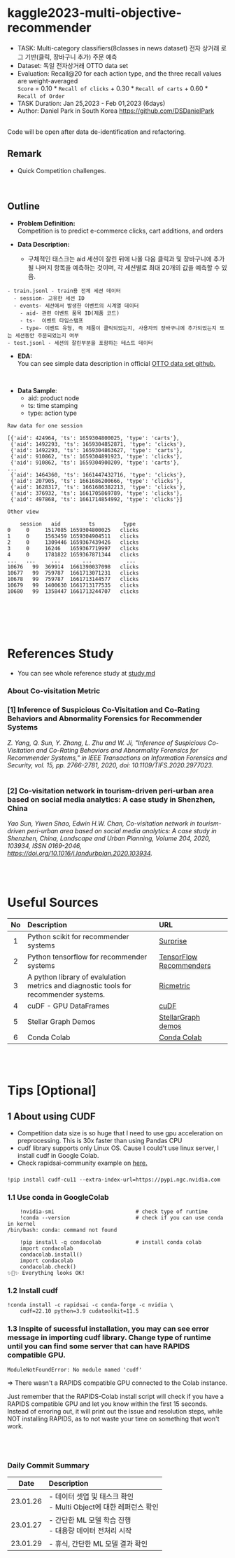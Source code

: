 # kaggle2023-multi-objective-recommender
- TASK: Multi-category classifiers(8classes in news dataset) 전자 상거래 로그 기반(클릭, 장바구니 추가) 주문 예측
- Dataset: 독일 전자상거래 OTTO data set <br>
- Evaluation:  Recall@20 for each action type, and the three recall values are weight-averaged <br>
`Score` = 0.10 * `Recall of clicks` + 0.30 * `Recall of carts` + 0.60 * `Recall of Order`
- TASK Duration: Jan 25,2023 - Feb 01,2023 (6days) <br>
- Author: Daniel Park in South Korea https://github.com/DSDanielPark <br>
<br>
Code will be open after data de-identification and refactoring.
<br>



## Remark
- Quick Competition challenges.
<br>

## Outline
- **Problem Definition:** 
<br> Competition is to predict e-commerce clicks, cart additions, and orders

- **Data Description:** <br>
  - 구체적인 태스크는 aid 세션이 잘린 뒤에 나올 다음 클릭과 및 장바구니에 추가될 나머지 항목을 예측하는 것이며, 각 세션별로 최대 20개의 값을 예측할 수 있음.

```
- train.jsonl - train용 전체 세션 데이터
  - session- 고유한 세션 ID
  - events- 세션에서 발생한 이벤트의 시계열 데이터
    - aid- 관련 이벤트 품목 ID(제품 코드)
    - ts-  이벤트 타임스탬프
    - type- 이벤트 유형, 즉 제품이 클릭되었는지, 사용자의 장바구니에 추가되었는지 또는 세션동안 주문되었는지 여부
- test.jsonl - 세션의 잘린부분을 포함하는 테스트 데이터
```

- **EDA:**
<br> You can see simple data description in official [OTTO data set github.](https://github.com/otto-de/recsys-dataset)
<br>

- **Data Sample**:
  - aid: product node
  - ts: time stamping
  - type: action type

`Raw data for one session`
```
[{'aid': 424964, 'ts': 1659304800025, 'type': 'carts'},
 {'aid': 1492293, 'ts': 1659304852871, 'type': 'clicks'},
 {'aid': 1492293, 'ts': 1659304863627, 'type': 'carts'},
 {'aid': 910862, 'ts': 1659304891923, 'type': 'clicks'},
 {'aid': 910862, 'ts': 1659304900209, 'type': 'carts'},
...
 {'aid': 1464360, 'ts': 1661447432716, 'type': 'clicks'},
 {'aid': 207905, 'ts': 1661686200666, 'type': 'clicks'},
 {'aid': 1628317, 'ts': 1661686382213, 'type': 'clicks'},
 {'aid': 376932, 'ts': 1661705869789, 'type': 'clicks'},
 {'aid': 497868, 'ts': 1661714854992, 'type': 'clicks'}]
```

`Other view`
```
	session	  aid	      ts	     type
0 	  0	    1517085	1659304800025	clicks
1 	  0	    1563459	1659304904511	clicks
2	  0	    1309446	1659367439426	clicks
3	  0	    16246	1659367719997	clicks
4	  0	    1781822	1659367871344	clicks
...	  ...	  ...	    ...	          ...
10676	99	369914	1661390037098	clicks
10677	99	759787	1661713071231	clicks
10678	99	759787	1661713144577	clicks
10679	99	1400630	1661713177535	clicks
10680	99	1358447	1661713244707	clicks
```




<br>


<br><br>


# References Study
- You can see whole reference study at [study.md](https://github.com/DSDanielPark/kaggle2023-multi-objective-recommender/blob/main/references/study.md)
### About Co-visitation Metric
### [1] Inference of Suspicious Co-Visitation and Co-Rating Behaviors and Abnormality Forensics for Recommender Systems <br>
<!--![alt text](https://github.com/DSDanielPark/kaggle2023-multi-objective-recommender/blob/main/imgs/img1.jpg?raw=true)-->
*Z. Yang, Q. Sun, Y. Zhang, L. Zhu and W. Ji, "Inference of Suspicious Co-Visitation and Co-Rating Behaviors and Abnormality Forensics for Recommender Systems," in IEEE Transactions on Information Forensics and Security, vol. 15, pp. 2766-2781, 2020, doi: 10.1109/TIFS.2020.2977023.*
<br>
<br>

### [2] Co-visitation network in tourism-driven peri-urban area based on social media analytics: A case study in Shenzhen, China
*Yao Sun, Yiwen Shao, Edwin H.W. Chan,
Co-visitation network in tourism-driven peri-urban area based on social media analytics: A case study in Shenzhen, China,
Landscape and Urban Planning,
Volume 204,
2020,
103934,
ISSN 0169-2046,
https://doi.org/10.1016/j.landurbplan.2020.103934.* <br>





<br>
<br>

# Useful Sources

|No|Description|URL|
|:---:|:---|:---|
|1| Python scikit for recommender systems | [Surprise](https://surprise.readthedocs.io/en/stable/index.html)|
|2| Python tensorflow for recommender systems | [TensorFlow Recommenders](https://github.com/tensorflow/recommenders)|
|3| A python library of evalulation metrics and diagnostic tools for recommender systems. | [Ricmetric](https://github.com/statisticianinstilettos/recmetrics) |
|4| cuDF - GPU DataFrames | [cuDF](https://github.com/rapidsai/cudf) |
|5| Stellar Graph Demos| [StellarGraph demos](https://stellargraph.readthedocs.io/en/stable/demos/index.html)|
|6| Conda Colab | [Conda Colab](https://github.com/conda-incubator/condacolab)


<br>
<br>


# Tips [Optional]

## 1 About using CUDF
- Competition data size is so huge that I need to use gpu acceleration on preprocessing. This is 30x faster than using Pandas CPU
- cudf library supports only Linux OS. Cause I could't use linux server, I install 
cudf in Google Colab.
- Check rapidsai-community example on [here.](https://github.com/rapidsai-community/showcase/blob/main/getting_started_tutorials/10min_to_cudf_colab.ipynb?nvid=nv-int-tblg-386840-vt27#cid=av02_nv-int-tblg_en-us)

### 
```
!pip install cudf-cu11 --extra-index-url=https://pypi.ngc.nvidia.com
```

### 1.1 Use conda in GoogleColab
```
    !nvidia-smi                          # check type of runtime
    !conda --version                     # check if you can use conda in kernel
/bin/bash: conda: command not found

    !pip install -q condacolab           # install conda colab
    import condacolab
    condacolab.install()
    import condacolab
    condacolab.check()
✨🍰✨ Everything looks OK!

```

### 1.2 Install cudf

```
!conda install -c rapidsai -c conda-forge -c nvidia \
    cudf=22.10 python=3.9 cudatoolkit=11.5
```

### 1.3 Inspite of sucessful installation, you may can see error message in importing cudf library. Change type of runtime until you can find some server that can have RAPIDS compatible GPU. 

```
ModuleNotFoundError: No module named 'cudf'
```
=> There wasn't a RAPIDS compatible GPU connected to the Colab instance.

Just remember that the RAPIDS-Colab install script will check if you have a RAPIDS compatible GPU and let you know within the first 15 seconds. Instead of erroring out, it will print out the issue and resolution steps, while NOT installing RAPIDS, as to not waste your time on something that won't work.

<br>
<br>

### Daily Commit Summary <br>
|Date|Description|
|:---:|:---|
|23.01.26|- 데이터 셋업 및 태스크 확인 <br> - Multi Object에 대한 레퍼런스 확인|
|23.01.27|- 간단한 ML 모델 학습 진행 <br> - 대용량 데이터 전처리 시작|
|23.01.29|- 휴식, 간단한 ML 모델 결과 확인|

<br><br>
